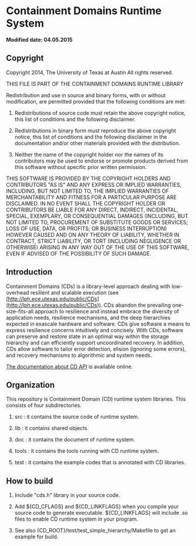 # **Containment Domains Runtime System** #
**Modified date: 04.05.2015**

## **Copyright** ##
Copyright 2014, The University of Texas at Austin 
All rights reserved.

THIS FILE IS PART OF THE CONTAINMENT DOMAINS RUNTIME LIBRARY

Redistribution and use in source and binary forms, with or without
modification, are permitted provided that the following conditions are
met: 


1. Redistributions of source code must retain the above copyright
notice, this list of conditions and the following disclaimer. 


2. Redistributions in binary form must reproduce the above copyright
notice, this list of conditions and the following disclaimer in the
documentation and/or other materials provided with the distribution. 


3. Neither the name of the copyright holder nor the names of its
contributors may be used to endorse or promote products derived from
this software without specific prior written permission. 


THIS SOFTWARE IS PROVIDED BY THE COPYRIGHT HOLDERS AND CONTRIBUTORS
"AS IS" AND ANY EXPRESS OR IMPLIED WARRANTIES, INCLUDING, BUT NOT
LIMITED TO, THE IMPLIED WARRANTIES OF MERCHANTABILITY AND FITNESS
FOR A PARTICULAR PURPOSE ARE DISCLAIMED. IN NO EVENT SHALL THE
COPYRIGHT HOLDER OR CONTRIBUTORS BE LIABLE FOR ANY DIRECT, INDIRECT,
INCIDENTAL, SPECIAL, EXEMPLARY, OR CONSEQUENTIAL DAMAGES (INCLUDING,
BUT NOT LIMITED TO, PROCUREMENT OF SUBSTITUTE GOODS OR SERVICES;
LOSS OF USE, DATA, OR PROFITS; OR BUSINESS INTERRUPTION) HOWEVER
CAUSED AND ON ANY THEORY OF LIABILITY, WHETHER IN CONTRACT, STRICT
LIABILITY, OR TORT (INCLUDING NEGLIGENCE OR OTHERWISE) ARISING IN
ANY WAY OUT OF THE USE OF THIS SOFTWARE, EVEN IF ADVISED OF THE
POSSIBILITY OF SUCH DAMAGE.



## **Introduction** ##

Containment Domains (CDs) is a library-level approach dealing with low-overhead resilient and scalable execution (see [http://lph.ece.utexas.edu/public/CDs](http://lph.ece.utexas.edu/public/CDs)). CDs abandon the prevailing one-size-fits-all approach to resilience and instead embrace the diversity of application needs, resilience mechanisms, and the deep hierarchies expected in exascale hardware and software.  CDs give software a means to express resilience concerns intuitively and concisely.  With CDs, software can preserve and restore state in an optimal way within the storage hierarchy  and can efficiently support uncoordinated recovery.  In addition, CDs allow software to tailor error detection, elision (ignoring some errors), and recovery mechanisms to algorithmic and system needs.

[The documentation about CD API](http://lph.ece.utexas.edu/users/CDAPI/) is available online. 


## **Organization** ##

This repository is Containment Domain (CD) runtime system libraries. This consists of four subdirectories.

1. src : it contains the source code of runtime system.

2. lib : it contains shared objects.

3. doc : it contains the document of runtime system.

4. tools : it contains the tools running with CD runtime system.

5. test : it contains the example codes that is annotated with CD libraries.


## **How to build** ##
1. Include "cds.h" library in your source code.


2. Add ${CD_CFLAGS} and ${CD_LINKFLAGS} when you compile your source code to generate executable. ${CD_LINKFLAGS} will include .so files to enable CD runtime system in your program.


3. See also {CD_ROOT}/test/test_simple_hierarchy/Makefile to get an example for build.